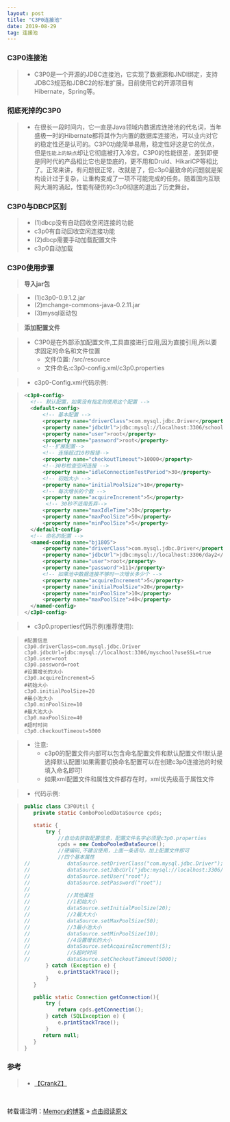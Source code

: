 ```yaml
---
layout: post
title: "C3P0连接池"
date: 2019-08-29
tag: 连接池
---
```


### C3P0连接池

> * C3P0是一个开源的JDBC连接池，它实现了数据源和JNDI绑定，支持JDBC3规范和JDBC2的标准扩展。目前使用它的开源项目有Hibernate，Spring等。

### 彻底死掉的C3P0

> * 在很长一段时间内，它一直是Java领域内数据库连接池的代名词，当年盛极一时的Hibernate都将其作为内置的数据库连接池，可以业内对它的稳定性还是认可的。C3P0功能简单易用，稳定性好这是它的优点，但是`性能上的缺点`却让它彻底被打入冷宫。C3P0的性能很差，差到即便是同时代的产品相比它也是垫底的，更不用和Druid、HikariCP等相比了。正常来讲，有问题很正常，改就是了，但c3p0最致命的问题就是架构设计过于复杂，让重构变成了一项不可能完成的任务。随着国内互联网大潮的涌起，性能有硬伤的c3p0彻底的退出了历史舞台。

### C3P0与DBCP区别

> - (1)dbcp没有自动回收空闲连接的功能
> -    c3p0有自动回收空闲连接功能
> - (2)dbcp需要手动加载配置文件
> -    c3p0自动加载

### C3P0使用步骤

> **导入jar包**

> - (1)c3p0-0.9.1.2.jar
> - (2)mchange-commons-java-0.2.11.jar
> - (3)mysql驱动包

> **添加配置文件**

> * C3P0是在外部添加配置文件,工具直接进行应用,因为直接引用,所以要求固定的命名和文件位置
>   - 文件位置: /src/resource
>   - 文件命名:c3p0-config.xml/c3p0.properties

> * c3p0-Config.xml代码示例:

> ```xml
> <c3p0-config>
>	<!-- 默认配置，如果没有指定则使用这个配置 -->
>	<default-config>
>		<!-- 基本配置 -->
>		<property name="driverClass">com.mysql.jdbc.Driver</property>
>		<property name="jdbcUrl">jdbc:mysql://localhost:3306/school</property>
>		<property name="user">root</property>
>		<property name="password">root</property>
>		<!--扩展配置-->
>		<!-- 连接超过10秒报错-->
>		<property name="checkoutTimeout">10000</property>
>		<!--30秒检查空闲连接 -->
>		<property name="idleConnectionTestPeriod">30</property>
>		<!-- 初始大小 -->
>		<property name="initialPoolSize">10</property>
>		<!-- 每次增长的个数 -->
>		<property name="acquireIncrement">5</property>
>		 <!-- 30秒不适用丢弃-->
>		<property name="maxIdleTime">30</property>
>		<property name="maxPoolSize">50</property>
>		<property name="minPoolSize">5</property>
>	</default-config> 
>	<!-- 命名的配置 -->
>	<named-config name="bj1805">
>		<property name="driverClass">com.mysql.jdbc.Driver</property>
>		<property name="jdbcUrl">jdbc:mysql://localhost:3306/day2</property>
>		<property name="user">root</property>
>		<property name="password">111</property>
>		<!-- 如果池中数据连接不够时一次增长多少个 -->
>		<property name="acquireIncrement">5</property>
>		<property name="initialPoolSize">20</property>
>		<property name="minPoolSize">10</property>
>       <property name="maxPoolSize">40</property>
>	</named-config>
> </c3p0-config> 
> ```

> * c3p0.properties代码示例(推荐使用):

> ```
> #配置信息
> c3p0.driverClass=com.mysql.jdbc.Driver
> c3p0.jdbcUrl=jdbc:mysql://localhost:3306/myschool?useSSL=true
> c3p0.user=root
> c3p0.password=root
> #设置增长的大小
> c3p0.acquireIncrement=5
> #初始大小
> c3p0.initialPoolSize=20
> #最小池大小
> c3p0.minPoolSize=10
> #最大池大小
> c3p0.maxPoolSize=40
> #超时时间
> c3p0.checkoutTimeout=5000
>```

> * 注意: 
>   - c3p0的配置文件内部可以包含命名配置文件和默认配置文件!默认是选择默认配置!如果需要切换命名配置可以在创建c3p0连接池的时候填入命名即可!
>   - 如果xml配置文件和属性文件都存在时，xml优先级高于属性文件

> * 代码示例:

> ```java
>public class C3P0Util {
>    private static ComboPooledDataSource cpds;
>
>    static {
>        try {
>            //自动去获取配置信息，配置文件名字必须是c3p0.properties
>            cpds = new ComboPooledDataSource();
>            //硬编码,不建议使用，上面一条语句，加上配置文件即可
>            //四个基本属性
>//            dataSource.setDriverClass("com.mysql.jdbc.Driver");
>//            dataSource.setJdbcUrl("jdbc:mysql://localhost:3306/myschool?useSSL=true&characterEncoding=utf8");
>//            dataSource.setUser("root");
>//            dataSource.setPassword("root");
>//
>//            //其他属性
>//            //1初始大小
>//            dataSource.setInitialPoolSize(20);
>//            //2最大大小
>//            dataSource.setMaxPoolSize(50);
>//            //3最小池大小
>//            dataSource.setMinPoolSize(10);
>//            //4设置增长的大小
>//            dataSource.setAcquireIncrement(5);
>//            //5超时时间
>//            dataSource.setCheckoutTimeout(5000);
>        } catch (Exception e) {
>            e.printStackTrace();
>        }
>    }
>
>    public static Connection getConnection(){
>        try {
>            return cpds.getConnection();
>        } catch (SQLException e) {
>            e.printStackTrace();
>        }
>       return null;
>    }
>}
> ```

### 参考

> * [【CrankZ】](https://blog.csdn.net/crankz/article/details/82874158)


<br>
    
转载请注明：[Memory的博客](https://www.shendonghai.com) » [点击阅读原文](https://www.shendonghai.com/2019/08/C3P0%E8%BF%9E%E6%8E%A5%E6%B1%A0/) 